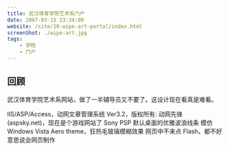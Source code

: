 ```yaml
---
title: 武汉体育学院艺术系门户
date: 2007-03-15 23:34:00
website: /site/10-wipe-art-portal/index.html
screenShot: ./wipe-art.jpg
tags:
    - 学校
    - 门户
---
```


## 回顾
武汉体育学院艺术系网站，做了一半辅导员又不要了。这设计现在看真是难看。

IIS/ASP/Access，动网文章管理系统 Ver3.2，版权所有: 动网先锋(aspsky.net)，现在是个游戏网站了
Sony PSP 默认桌面的优雅波浪线条
模仿 Windows Vista Aero theme，狂热毛玻璃模糊效果
网页中不来点 Flash，都不好意思说会网页制作